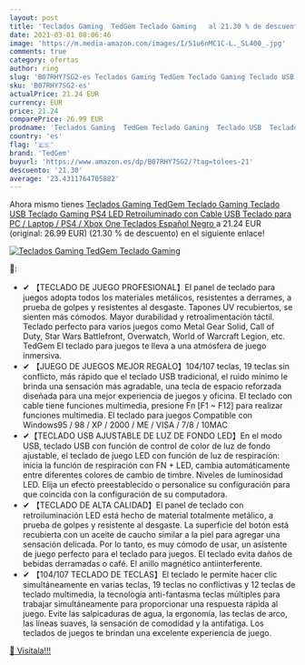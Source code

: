 ```yaml
---
layout: post
title: 'Teclados Gaming  TedGem Teclado Gaming   al 21.30 % de descuento'
date: 2021-03-01 08:06:46
image: 'https://m.media-amazon.com/images/I/51u6nMC1C-L._SL400_.jpg'
comments: true
category: ofertas
author: ring
slug: 'B07RHY7SG2-es Teclados Gaming TedGem Teclado Gaming Teclado USB Teclado...'
sku: 'B07RHY7SG2-es'
actualPrice: 21.24 EUR
currency: EUR
price: 21.24
comparePrice: 26.99 EUR
prodname: 'Teclados Gaming  TedGem Teclado Gaming  Teclado USB  Teclado Gaming PS4 LED Retroiluminado con Cable USB  Teclado para PC / Laptop / PS4 / Xbox One  Teclados Español  Negro '
country: 'es'
flag: '🇪🇸'
brand: 'TedGem'
buyurl: 'https://www.amazon.es/dp/B07RHY7SG2/?tag=tolees-21'
descuento: '21.30'
average: '23.4311764705882'
---
```


Ahora mismo tienes [Teclados Gaming  TedGem Teclado Gaming  Teclado USB  Teclado Gaming PS4 LED Retroiluminado con Cable USB  Teclado para PC / Laptop / PS4 / Xbox One  Teclados Español  Negro ](https://www.amazon.es/dp/B07RHY7SG2/?tag=tolees-21) a 21.24 EUR (original: 26.99 EUR) (21.30 %  de descuento) en el siguiente enlace!

[![Teclados Gaming  TedGem Teclado Gaming  ](https://m.media-amazon.com/images/I/51u6nMC1C-L._SL400_.jpg)](https://www.amazon.es/dp/B07RHY7SG2/?tag=tolees-21)

🔎:

- ✔ 【TECLADO DE JUEGO PROFESIONAL】El panel de teclado para juegos adopta todos los materiales metálicos, resistentes a derrames, a prueba de golpes y resistentes al desgaste. Tapones UV recubiertos, se sienten más cómodos. Mayor durabilidad y retroalimentación táctil. Teclado perfecto para varios juegos como Metal Gear Solid, Call of Duty, Star Wars Battlefront, Overwatch, World of Warcraft Legion, etc. TedGem El teclado para juegos te lleva a una atmósfera de juego inmersiva.
- ✔ 【JUEGO DE JUEGOS MEJOR REGALO】104/107 teclas, 19 teclas sin conflicto, más rápido que el teclado USB tradicional, el ruido mínimo le brinda una sensación más agradable, una tecla de espacio reforzada diseñada para una mejor experiencia de juegos y oficina. El teclado con cable tiene funciones multimedia, presione Fn [F1 ~ F12] para realizar funciones multimedia. El teclado para juegos Compatible con Windows95 / 98 / XP / 2000 / ME / VISA / 7/8 / 10MAC
- ✔【TECLADO USB AJUSTABLE DE LUZ DE FONDO LED】En el modo USB, teclado USB con función de control de color de luz de fondo ajustable, el teclado de juego LED con función de luz de respiración: inicia la función de respiración con FN + LED, cambia automáticamente entre diferentes colores de cambio de timbre. Niveles de luminosidad LED. Elija un efecto preestablecido o personalice su configuración para que coincida con la configuración de su computadora.
- ✔ 【TECLADO DE ALTA CALIDAD】El panel de teclado con retroiluminación LED está hecho de material totalmente metálico, a prueba de golpes y resistente al desgaste. La superficie del botón está recubierta con un aceite de caucho similar a la piel para agregar una sensación delicada. Por lo tanto, es muy cómodo de usar, un asistente de juego perfecto para el teclado para juegos. El teclado evita daños de bebidas derramadas o café. El anillo magnético antiinterferente.
- ✔ 【104/107 TECLADO DE TECLAS】El teclado le permite hacer clic simultáneamente en varias teclas, 19 teclas no conflictivas y 12 teclas de teclado multimedia, la tecnología anti-fantasma teclas múltiples para trabajar simultáneamente para proporcionar una respuesta rápida al juego. Evite las salpicaduras de agua, la ergonomía, las teclas de arco, las líneas suaves, la sensación de comodidad y la antifatiga. Los teclados de juegos te brindan una excelente experiencia de juego.

[🛒 Visítala!!!](https://www.amazon.es/dp/B07RHY7SG2/?tag=tolees-21)
